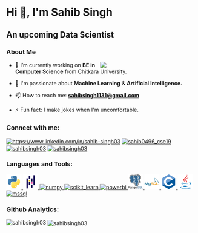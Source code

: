 <h1 align="left">Hi 👋, I'm Sahib Singh</h1>
<h2 align="left">An upcoming Data Scientist</h2>
<h3 align="left">About Me</h3>
<img src="https://i.pinimg.com/originals/ef/16/e4/ef16e4e68b0d3cb81e6bb8a8c3258d7e.gif" width =256 align="right" />

- 🔭 I’m currently working on **BE in Computer Science** from Chitkara University. 
  
- 🌱 I'm passionate about **Machine Learning** & **Artificial Intelligence.**

- 📫 How to reach me: **sahibsingh1131@gmail.com**

- ⚡ Fun fact: I make jokes when I'm uncomfortable.

<h3 align="left">Connect with me:</h3>
<p align="left">
<a href="https://linkedin.com/in/sahibsingh03/" target="blank"><img align="center" src="https://raw.githubusercontent.com/rahuldkjain/github-profile-readme-generator/master/src/images/icons/Social/linked-in-alt.svg" alt="https://www.linkedin.com/in/sahib-singh03" height="30" width="40" /></a>
<a href="https://www.hackerrank.com/sahib0496_cse19" target="blank"><img align="center" src="https://raw.githubusercontent.com/rahuldkjain/github-profile-readme-generator/master/src/images/icons/Social/hackerrank.svg" alt="sahib0496_cse19" height="40" width="40" /></a>
<a href="https://www.leetcode.com/sahibsingh03" target="blank"><img align="center" src="https://raw.githubusercontent.com/rahuldkjain/github-profile-readme-generator/master/src/images/icons/Social/leet-code.svg" alt="sahibsingh03" height="30" width="30" /></a>
<a href="mailto:sahibsingh1131@gmail.com" target="blank"><img align="center" src="https://www.freeiconspng.com/uploads/gmail-icon-33.png" alt="sahibsingh03" height="30" width="40" /></a>
</p>

<h3 align="left">Languages and Tools:</h3>
<p align="left"> 
   <a href="https://www.python.org" target="_blank" rel="noreferrer"> <img src="https://raw.githubusercontent.com/devicons/devicon/master/icons/python/python-original.svg" alt="python" width="40" height="40"/> </a>
  <a href="https://pandas.pydata.org/" target="_blank" rel="noreferrer"> <img src="https://raw.githubusercontent.com/devicons/devicon/2ae2a900d2f041da66e950e4d48052658d850630/icons/pandas/pandas-original.svg" alt="pandas" width="40" height="40"/> </a> 
  <a href="https://numpy.org/" target="_blank" rel="noreferrer"> <img src="https://miro.medium.com/max/1400/0*JehiQbB8zvkf8x7O.png" alt="numpy" width="50" height="50"/> </a> 
  <a href="https://scikit-learn.org/" target="_blank" rel="noreferrer"> <img src="https://upload.wikimedia.org/wikipedia/commons/0/05/Scikit_learn_logo_small.svg" alt="scikit_learn" width="50" height="50"/> </a> 
  <a href="https://powerbi.microsoft.com/en-au/" target="_blank" rel="noreferrer"> <img src="https://ojt.com/wp-content/uploads/2021/08/Power_BI-removebg-preview-350x350.png" alt="powerbi" width="50" height="50"/> </a>
  <a href="https://www.postgresql.org" target="_blank" rel="noreferrer"> <img src="https://raw.githubusercontent.com/devicons/devicon/master/icons/postgresql/postgresql-original-wordmark.svg" alt="postgresql" width="40" height="40"/> </a> 
    <a href="https://www.mysql.com/" target="_blank" rel="noreferrer"> <img src="https://raw.githubusercontent.com/devicons/devicon/master/icons/mysql/mysql-original-wordmark.svg" alt="mysql" width="40" height="40"/> </a>
  <a href="https://www.cprogramming.com/" target="_blank" rel="noreferrer"> <img src="https://raw.githubusercontent.com/devicons/devicon/master/icons/c/c-original.svg" alt="c" width="40" height="40"/> </a> 
  <a href="https://www.java.com" target="_blank" rel="noreferrer"> <img src="https://raw.githubusercontent.com/devicons/devicon/master/icons/java/java-original.svg" alt="java" width="40" height="40"/> </a> 
  <a href="https://www.microsoft.com/en-us/sql-server" target="_blank" rel="noreferrer"> <img src="https://www.svgrepo.com/show/303229/microsoft-sql-server-logo.svg" alt="mssql" width="40" height="40"/> </a> 

  
  </p>

<h3 align="left">Github Analytics:</h3>
<p><img align="left" src="https://github-readme-stats.vercel.app/api/top-langs?username=sahibsingh03&show_icons=true&locale=en&layout=compact" alt="sahibsingh03" /></p>




<p>&nbsp;<img align="center" src="https://github-readme-stats.vercel.app/api?username=sahibsingh03&show_icons=true&locale=en" alt="sahibsingh03" /></p>
